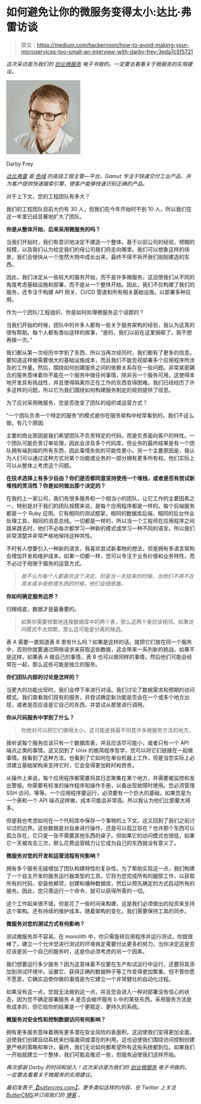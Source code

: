 # 如何避免让你的微服务变得太小:达比·弗雷访谈

> 原文：<https://medium.com/hackernoon/how-to-avoid-making-your-microservices-too-small-an-interview-with-darby-frey-3eda7c5f5721>

*这次采访是为我们的* [*创业微服务*](https://buttercms.com/books/microservices-for-startups/) *电子书做的。一定要去看看关于微服务的实用建议。*

![](img/cdd02af64204226c3798628068bbe4b4.png)

Darby Frey

[*达比弗雷*](https://twitter.com/darbyfrey) *是* [*色域*](https://www.gamut.com/) *的高级工程主管—平台。Gamut 专注于快速交付工业产品，并为客户提供快速搜索引擎，使客户能够快速识别正确的产品。*

对于上下文，您的工程团队有多大？

我们的工程团队目前大约有 30 人，但我们在今年开始时不到 10 人，所以我们在这一年里已经显著地扩大了团队。

**你是从整体开始，后来采用微服务的吗？**

当我们开始时，我们有意识地决定不建造一个整体。基于以前公司的经验，预期的规模，以及我们认为给定我们的母公司我们将走向哪里。我们可以想象这样的场景，我们会很快从一个庞然大物中成长出来，最终不得不拆开我们刚刚建造的东西。

因此，我们决定从一些较大的服务开始，而不是许多微服务。这迫使我们从不同的角度考虑基础设施和部署，而不是从一个整体开始。因此，我们不仅构建了我们的服务，还专注于构建 API 网关、CI/CD 管道和所有相关基础设施，以部署多种应用。

作为一个团队/工程组织，你是如何处理微服务这个话题的？

当我们开始的时候，团队中的许多人都有一些关于服务架构的经验，我认为这真的很有帮助。每个人都有类似这样的故事，“是的，我们以前在这里搞砸了，我不想再做一次。”

我们都从第一次经历中学到了东西，所以当再次经历时，我们都有了更多的信息。要知道这样做需要很大的基础设施成本，而且我们不能忽视部署多个应用程序所涉及的工作量。然后，围绕如何创建服务之间的依赖关系存在一些问题。非常紧密耦合的服务意味着你不能在一个服务中做任何事情，除非另一个服务可用，这使得本地开发具有挑战性，并且使得隔离你正在工作的东西变得困难。我们已经经历了许多这样的问题，所以它为我们围绕如何构建服务制定的规则提供了信息。

为了应对采用微服务，您是否改变了团队的组织或运营方式？

“一个团队负责一个特定的服务”的模式是你在服务架构中经常看到的。我们不这么做，有几个原因:

主要的商业原因是我们希望团队不负责特定的代码，而是负责面向客户的特性。一个团队可能负责订单处理，因此会涉及多个代码库，但业务的最终结果是有一个团队拥有端到端的所有东西，因此事情失败的可能性更小。另一个主要原因是，我认为人们可以通过这种方式对某个功能或业务的一部分拥有更多所有权。他们实际上可以从整体上考虑这个问题。

**在技术选择上有多少自由？你们是否都同意坚持使用一个堆栈，或者是否有尝试新堆栈的灵活性？你是如何做出那个决定的？**

在我的上一家公司，我们有很多服务和一个相当小的团队，让它工作的主要因素之一，特别是对于我们的团队规模来说，是每个应用程序都是一样的。每个后端服务都是一个 Ruby 应用。它有相同的测试框架，相同的数据库后端，相同的后台作业处理工具，相同的消息总线。一切都是一样的，所以当一个工程师在应用程序之间跳来跳去时，他们不必每次都学习一种新的模式或学习一种不同的语言。所以我们非常清楚并非常严格地保持这种共性。

不时有人想要引入一种新的语言，我喜欢尝试新事物的想法，但是拥有多语言架构会增加开发和维护成本。如果一切都一样，您可以专注于业务价值和业务特性，而不必过于局限于服务的运营方式。

> *我不认为每个人都喜欢这个决定，但是当一天结束的时候，当他们不得不在周末或半夜修理东西的时候，他们会很感激。*

**你如何确定服务边界？**

归根结底，数据才是最重要的。

> 如果你需要频繁地连接数据库中的两个表，那么这两个表应该相邻。如果访问模式不太频繁，那么这可能是分离的候选。

表 A 需要一直知道表 B 里有什么吗？如果是这样的话，就把它们放在同一个服务中，否则你就要通过网络请求来获取这些数据，这会带来一系列新的挑战。如果不是这样，如果表 A 做自己的事情，表 B 也可以做同样的事情，然后他们可能会经常在一起，那么这些可能是独立的服务。

**你们团队内部的讨论是怎样的？**

当更大的功能出现时，我们会停下来进行对话。我们讨论了数据需求和预期的访问模式。我们查看我们现有的服务，并尝试确定新功能是否会在一个或多个地方出现，或者是否应该是它自己的东西，并尝试从那里进行调用。

**你从尺码服务中学到了什么？**

> 你绝对可以把它们做得太小。这可能是我最不同意许多微服务方法的地方。

我听说每个服务应该只有一个数据库表，并且应该尽可能小，或者只有一个 API 端点之类的事情。这又回到了 Unix 的极简程序哲学，您可以将它们链接在一起做事情。我看到了这种方法，也看到了它如何在单台机器上工作，但是当您实际上必须建立基础架构来支持它时，它会变得更加耗时和昂贵。

从操作上来说，每个应用程序都需要将其日志聚集在某个地方，并需要被监控和发出警报。你需要有标准的操作程序和操作手册，以备出现故障时使用。您必须管理 SSH 访问，等等。一个应用程序要运行，必须要有一个巨大的基础。如果您是为一个表和一个 API 端点这样做，成本可能会非常高。所以我认为他们比那要大得多。

但是我也考虑如何在一个代码库中保存一个事物的上下文。这又回到了我们之前讨论过的边界。这些数据是对自身进行操作，还是可以孤立存在？也许那个东西可以孤立存在，它只是一张不需要其他东西的桌子。但如果它的访问模式也很低，如果它一天被攻击三次，那么花费运营精力让它成为自己的东西就没有意义了。

**微服务对您的开发和运营流程有何影响？**

拥有多个服务无疑增加了团队构建特性的复杂性。为了帮助实现这一点，我们构建了一个自主开发的服务运行器类型的工具，它将为您完成所有的腿部工作，以获取所有的代码，安装依赖项，创建和播种数据库，然后以预先确定的方式启动所有的服务。因此，您只需运行一个命令，就可以获得所需的一切。

这个工作起来很不错，但是花了一些时间来构建，这是我们必须做出的投资来支持这个架构。还有持续的维护成本。随着架构的变化，我们需要保持工具的同步。

**微服务对您的测试方式有何影响？**

测试微服务并不容易。在 monolith 中，你只需旋转应用程序并运行测试，你就很棒了。建立一个允许您进行测试的环境肯定需要付出更多的努力。当你决定这是否应该是另一个自己的服务时，这是你必须考虑的另一个因素。

我们想要运行多少服务？因为这意味着不仅要在生产和试运行中运行，还要将其添加到测试环境中。设置它、获得正确的数据种子等工作变得更加繁重。但不管你愿不愿意，它确实迫使你做的事情是为它建立一个非常健壮的自动化过程。

如果没有这一点，您就无法做到这一点，并且您会进入一种对部署没有信心的状态，因为您不确定部署服务 A 是否会破坏服务 b 中的某些东西。采用服务方法是有成本的，但它给你的结果是一个更稳定、更持久的系统。

**微服务对安全性和控制数据访问有何影响？**

拥有更多服务意味着拥有更多潜在安全风险的表面积。这迫使我们变得更加全面，迫使我们创建自动系统来扫描漏洞或潜在的利用。这也迫使我们围绕访问控制创建更严格的策略和审计。最终，我们无论如何都希望所有这些系统都到位。如果我们一开始就建立一个整体，我们可能会推迟一些，但服务迫使我们这样开始。

*再次感谢 Darby 的时间和投入！这次采访是为我们的* [*创业微服务*](https://buttercms.com/books/microservices-for-startups/) *电子书做的。一定要去看看关于微服务的实用建议。*

*最初发表于*[*【buttercms.com】*](https://buttercms.com/blog/microservices-for-startups-an-interview-with-darby-frey-of-gamut)*。更多类似这样的内容，在 Twitter 上关注*[*ButterCMS*](https://twitter.com/ButterCMS)*并订阅我们的* [*博客*](https://buttercms.com/blog/) *。*